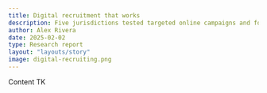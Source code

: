 ```yaml
---
title: Digital recruitment that works
description: Five jurisdictions tested targeted online campaigns and found what messages bring in qualified foster parents.
author: Alex Rivera
date: 2025-02-02
type: Research report
layout: "layouts/story"
image: digital-recruiting.png
---
```


Content TK